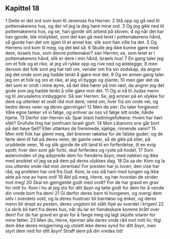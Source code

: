 ## Kapittel 18

1 Dette er det ord som kom til Jeremias fra Herren:
2 Stå opp og gå ned til pottemakerens hus, og der vil jeg la deg høre mine ord.
3 Og jeg gikk ned til pottemakerens hus, og se, han gjorde sitt arbeid på skiven;
4 og når det kar han gjorde, ble mislykket, som det kan gå med leret i pottemakerens hånd, så gjorde han det om igjen til et annet kar, slik som han ville ha det.
5 Og Herrens ord kom til meg, og det lød så:
6 Skulle jeg ikke kunne gjøre med dere, Israels hus, som denne pottemaker? sier Herren; se, som leret er i pottemakerens hånd, slik er dere i min hånd, Israels hus!
7 En gang taler jeg om et folk og et rike, at jeg vil rykke opp og rive ned og ødelegge;
8 men dersom det folk som jeg har talt om, vender om fra sin ondskap, da angrer jeg det onde som jeg hadde tenkt å gjøre mot det.
9 Og en annen gang taler jeg om et folk og om et rike, at jeg vil bygge og plante;
10 men gjør det da det som er ondt i mine øyne, så det ikke hører på min røst, da angrer jeg det gode som jeg hadde tenkt å ville gjøre mot det.
11 Og si nå til Judas menn og til Jerusalems innbyggere: Så sier Herren: Se, jeg emner på en ulykke for dere og uttenker et ondt råd mot dere; vend om, hver fra sin onde vei, og bedre deres veier og deres gjerninger!
12 Men de sier: Du taler forgjeves! Våre egne tanker vil vi følge, og enhver av oss vil følge sitt onde, hårde hjerte.
13 Derfor sier Herren så: Spør blant hedningefolkene: Hvem har hørt slikt? Grufulle ting har jomfruen Israel gjort.
14 Mon Libanons sne går bort på det høye fjell? Eller uttørkes de fremmede, kjølige, rinnende vann?
15 Men mitt folk har glemt meg, det brenner røkelse for de falske guder; og de førte dem til fall på deres veier, de gamle veier, så de gikk på stier, på uryddede veier,
16 og slik gjorde de sitt land til en forferdelse, til en evig spott; hver den som går forbi, skal forferdes og ryste på hodet.
17 Som østenvinden vil jeg adsprede dem for fiendens åsyn; med nakken og ikke med ansiktet vil jeg se på dem på deres ulykkes dag.
18 Da sa de: Kom og la oss uttenke onde råd mot Jeremias! For presten har jo loven, den vise har råd, og profeten har ord fra Gud. Kom, la oss slå ham med tungen og ikke akte på noe av hans ord!
19 Akt på meg, Herre, og hør hvordan de strider mot meg!
20 Skal en gjengjelde godt med ondt? For de har gravd en grav for mitt liv. Kom i hu at jeg sto for ditt åsyn og talte godt for dem for å vende din vrede bort fra dem!
21 Gi derfor deres barn til hungeren, og overgi dem selv i sverdets vold, og la deres hustruer bli barnløse og enker, og deres menn bli drept av pesten, deres ungdom bli slått ihjel av sverdet i krigen!
22 La skrik bli hørt fra deres hus, når du lar en fiendeskare komme brått over dem! For de har gravd en grav for å fange meg og lagt skjulte snarer for mine føtter.
23 Men du, Herre, kjenner alle deres onde råd mot mitt liv; tilgi dem ikke deres misgjerning og utslett ikke deres synd for ditt åsyn, men styrt dem ned for ditt åsyn! Straff dem på din vredes tid!
